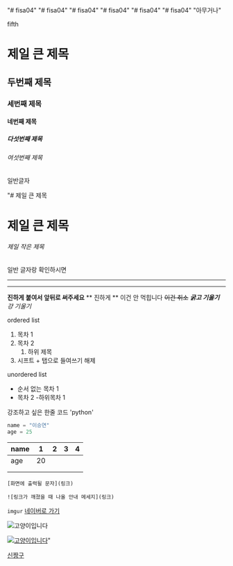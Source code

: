 "# fisa04" 
"# fisa04" 
"# fisa04" 
"# fisa04" 
"# fisa04" 
"# fisa04" 
"아무거나"

fifth

# 제일 큰 제목
## 두번째 제목
### 세번째 제목
#### 네번째 제목
##### 다섯번째 제목
###### 여섯번째 제목
일반글자


"# 제일 큰 제목 
<h1>제일 큰 제목</h1>

###### 제일 작은 제목
일반 글자랑 확인하시면 

--- 
***

__진하게__
**붙여서 앞뒤로 써주세요**
** 진하게 ** 이건 안 먹힙니다
~~이건 취소~~
***굵고 기울기***
*걍 기울기*

ordered list
1. 목차 1
2. 목차 2
     1. 하위 제목 
3. 시프트 + 탭으로 들여쓰기 해제




unordered list
- 순서 없는 목차 1
- 목차 2
     -하위목차 1


강조하고 싶은 한줄 코드 'python'

```python
name = "이승연"
age = 25
```



| name  | 1  | 2 | 3 | 4 |
|-------|----|---|---|---|
| age   | 20 |   |   |   |
|       |    |   |   |   |
|       |    |   |   |   |


```[화면에 출력될 문자](링크)```

```![링크가 깨졌을 때 나올 안내 메세지](링크)```

```imgur```
[네이버로 가기](https://www.naver.com/)

![고양이입니다](https://i.imgur.com/knCvaRQ.png)

[![고양이입니다](https://i.imgur.com/knCvaRQ.png)](https://www.naver.com/)"

[신짱구]([https://imgur.com/6kHeHFg.png](https://i.imgur.com/6kHeHFg.png))



